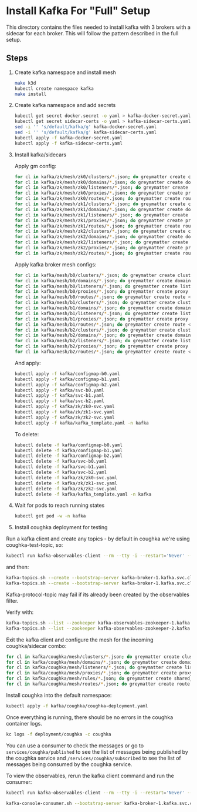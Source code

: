 # Install Kafka For "Full" Setup

This directory contains the files needed to install kafka with 3 brokers with a sidecar for each broker.  This will follow the pattern described in the full setup.

## Steps

1. Create kafka namespace and install mesh

    ```bash
    make k3d
    kubectl create namespace kafka
    make install
    ```

2. Create kafka namespace and add secrets

    ```bash
    kubectl get secret docker.secret -o yaml > kafka-docker-secret.yaml
    kubectl get secret sidecar-certs -o yaml > kafka-sidecar-certs.yaml
    sed -i '' 's/default/kafka/g' kafka-docker-secret.yaml
    sed -i '' 's/default/kafka/g' kafka-sidecar-certs.yaml
    kubectl apply -f kafka-docker-secret.yaml
    kubectl apply -f kafka-sidecar-certs.yaml
    ```

3. Install kafka/sidecars

    Apply gm config:

    ```bash
    for cl in kafka/zk/mesh/zk0/clusters/*.json; do greymatter create cluster < $cl; done
    for cl in kafka/zk/mesh/zk0/domains/*.json; do greymatter create domain < $cl; done
    for cl in kafka/zk/mesh/zk0/listeners/*.json; do greymatter create listener < $cl; done
    for cl in kafka/zk/mesh/zk0/proxies/*.json; do greymatter create proxy < $cl; done
    for cl in kafka/zk/mesh/zk0/routes/*.json; do greymatter create route < $cl; done
    for cl in kafka/zk/mesh/zk1/clusters/*.json; do greymatter create cluster < $cl; done
    for cl in kafka/zk/mesh/zk1/domains/*.json; do greymatter create domain < $cl; done
    for cl in kafka/zk/mesh/zk1/listeners/*.json; do greymatter create listener < $cl; done
    for cl in kafka/zk/mesh/zk1/proxies/*.json; do greymatter create proxy < $cl; done
    for cl in kafka/zk/mesh/zk1/routes/*.json; do greymatter create route < $cl; done
    for cl in kafka/zk/mesh/zk2/clusters/*.json; do greymatter create cluster < $cl; done
    for cl in kafka/zk/mesh/zk2/domains/*.json; do greymatter create domain < $cl; done
    for cl in kafka/zk/mesh/zk2/listeners/*.json; do greymatter create listener < $cl; done
    for cl in kafka/zk/mesh/zk2/proxies/*.json; do greymatter create proxy < $cl; done
    for cl in kafka/zk/mesh/zk2/routes/*.json; do greymatter create route < $cl; done
    ```

    Apply kafka broker mesh configs:

    ```bash
    for cl in kafka/mesh/b0/clusters/*.json; do greymatter create cluster < $cl; done
    for cl in kafka/mesh/b0/domains/*.json; do greymatter create domain < $cl; done
    for cl in kafka/mesh/b0/listeners/*.json; do greymatter create listener < $cl; done
    for cl in kafka/mesh/b0/proxies/*.json; do greymatter create proxy < $cl; done
    for cl in kafka/mesh/b0/routes/*.json; do greymatter create route < $cl; done
    for cl in kafka/mesh/b1/clusters/*.json; do greymatter create cluster < $cl; done
    for cl in kafka/mesh/b1/domains/*.json; do greymatter create domain < $cl; done
    for cl in kafka/mesh/b1/listeners/*.json; do greymatter create listener < $cl; done
    for cl in kafka/mesh/b1/proxies/*.json; do greymatter create proxy < $cl; done
    for cl in kafka/mesh/b1/routes/*.json; do greymatter create route < $cl; done
    for cl in kafka/mesh/b2/clusters/*.json; do greymatter create cluster < $cl; done
    for cl in kafka/mesh/b2/domains/*.json; do greymatter create domain < $cl; done
    for cl in kafka/mesh/b2/listeners/*.json; do greymatter create listener < $cl; done
    for cl in kafka/mesh/b2/proxies/*.json; do greymatter create proxy < $cl; done
    for cl in kafka/mesh/b2/routes/*.json; do greymatter create route < $cl; done
    ```


    And apply:

    ```bash
    kubectl apply -f kafka/configmap-b0.yaml
    kubectl apply -f kafka/configmap-b1.yaml
    kubectl apply -f kafka/configmap-b2.yaml
    kubectl apply -f kafka/svc-b0.yaml
    kubectl apply -f kafka/svc-b1.yaml
    kubectl apply -f kafka/svc-b2.yaml
    kubectl apply -f kafka/zk/zk0-svc.yaml
    kubectl apply -f kafka/zk/zk1-svc.yaml
    kubectl apply -f kafka/zk/zk2-svc.yaml
    kubectl apply -f kafka/kafka_template.yaml -n kafka
    ```

    To delete:

    ```bash
    kubectl delete -f kafka/configmap-b0.yaml
    kubectl delete -f kafka/configmap-b1.yaml
    kubectl delete -f kafka/configmap-b2.yaml
    kubectl delete -f kafka/svc-b0.yaml
    kubectl delete -f kafka/svc-b1.yaml
    kubectl delete -f kafka/svc-b2.yaml
    kubectl delete -f kafka/zk/zk0-svc.yaml
    kubectl delete -f kafka/zk/zk1-svc.yaml
    kubectl delete -f kafka/zk/zk2-svc.yaml
    kubectl delete -f kafka/kafka_template.yaml -n kafka
    ```

4. Wait for pods to reach running states

    ```bash
    kubectl get pod -w -n kafka
    ```

5. Install coughka deployment for testing

Run a kafka client and create any topics - by default in coughka we're using coughka-test-topic, so:

```bash
kubectl run kafka-observables-client --rm --tty -i --restart='Never' --image docker.io/bitnami/kafka:2.7.0-debian-10-r1 --namespace kafka --command -- bash
```

and then:

```bash
kafka-topics.sh --create --bootstrap-server kafka-broker-1.kafka.svc.cluster.local:9093 --topic coughka-test-topic
kafka-topics.sh --create --bootstrap-server kafka-broker-1.kafka.svc.cluster.local:9093 --topic kafka-protocol-topic
```

Kafka-protocol-topic may fail if its already been created by the observables filter.

Verify with:

```bash
kafka-topics.sh --list --zookeeper kafka-observables-zookeeper-1.kafka.svc.cluster.local:2180
kafka-topics.sh --list --zookeeper kafka-observables-zookeeper-2.kafka.svc.cluster.local:2180
```

Exit the kafka client and configure the mesh for the incoming coughka/sidecar combo:

```bash
for cl in kafka/coughka/mesh/clusters/*.json; do greymatter create cluster < $cl; done
for cl in kafka/coughka/mesh/domains/*.json; do greymatter create domain < $cl; done
for cl in kafka/coughka/mesh/listeners/*.json; do greymatter create listener < $cl; done
for cl in kafka/coughka/mesh/proxies/*.json; do greymatter create proxy < $cl; done
for cl in kafka/coughka/mesh/rules/*.json; do greymatter create shared_rules < $cl; done
for cl in kafka/coughka/mesh/routes/*.json; do greymatter create route < $cl; done
```

Install coughka into the default namespace:

```bash
kubectl apply -f kafka/coughka/coughka-deployment.yaml
```

Once everything is running, there should be no errors in the coughka container logs.

```bash
kc logs -f deployment/coughka -c coughka
```

You can use a consumer to check the messages or go to `services/coughka/published` to see the list of messages being published by the coughka service and `/services/coughka/subscribed` to see the list of messages being consumed by the coughka service.

To view the observables, rerun the kafka client command and run the consumer:

```bash
kubectl run kafka-observables-client --rm --tty -i --restart='Never' --image docker.io/bitnami/kafka:2.7.0-debian-10-r1 --namespace kafka --command -- bash
```

```bash
kafka-console-consumer.sh --bootstrap-server kafka-broker-1.kafka.svc.cluster.local:9093 --topic kafka-protocol-topic
```
